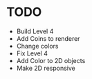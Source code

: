 # TODO

* Build Level 4
* Add Coins to renderer
* Change colors
* Fix Level 4
* Add Color to 2D objects
* Make 2D responsive
